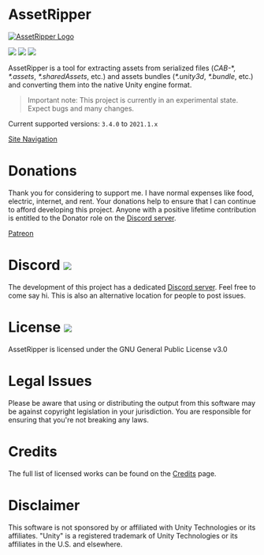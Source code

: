 # AssetRipper

[![AssetRipper Logo](https://github.com/ds5678/AssetRipper/raw/master/Images/AssetRipperLogoBackground.png)](https://github.com/ds5678/AssetRipper/raw/master/Images/AssetRipperLogoBackground.png)

[![](https://img.shields.io/github/downloads/ds5678/AssetRipper/total.svg)](https://github.com/ds5678/AssetRipper/releases)
[![](https://img.shields.io/github/downloads/ds5678/AssetRipper/latest/total.svg)](https://github.com/ds5678/AssetRipper/releases/latest)
[![](https://img.shields.io/github/v/release/ds5678/AssetRipper)](https://github.com/ds5678/AssetRipper/releases/latest)

AssetRipper is a tool for extracting assets from serialized files (*CAB-*\*, *\*.assets*, *\*.sharedAssets*, etc.) and assets bundles (*\*.unity3d*, *\*.bundle*, etc.) and converting them into the native Unity engine format.

> Important note: This project is currently in an experimental state. Expect bugs and many changes.

Current supported versions: `3.4.0` to `2021.1.x`

[Site Navigation](SiteMap.md)

# Donations

Thank you for considering to support me. I have normal expenses like food, electric, internet, and rent. Your donations help to ensure that I can continue to afford developing this project. Anyone with a positive lifetime contribution is entitled to the Donator role on the [Discord server](https://discord.gg/XqXa53W2Yh).

[Patreon](https://www.patreon.com/ds5678)


# Discord [![](https://img.shields.io/discord/867514400701153281?color=blue&label=AssetRipper)](https://discord.gg/XqXa53W2Yh)

The development of this project has a dedicated [Discord server](https://discord.gg/XqXa53W2Yh). Feel free to come say hi. This is also an alternative location for people to post issues.


# License [![](https://img.shields.io/github/license/ds5678/AssetRipper?color=green)](https://github.com/ds5678/AssetRipper/blob/master/LICENSE.md)

AssetRipper is licensed under the GNU General Public License v3.0


# Legal Issues

Please be aware that using or distributing the output from this software may be against copyright legislation in your jurisdiction. You are responsible for ensuring that you're not breaking any laws.


# Credits

The full list of licensed works can be found on the [Credits](Credits.md) page.


# Disclaimer

This software is not sponsored by or affiliated with Unity Technologies or its affiliates. "Unity" is a registered trademark of Unity Technologies or its affiliates in the U.S. and elsewhere.
